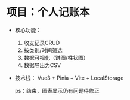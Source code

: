 # 项目：个人记账本
- 核心功能：
  1. 收支记录CRUD
  2. 按类别/时间筛选
  3. 数据可视化（饼图/柱状图）
  4. 数据导出为CSV

- 技术栈：
  Vue3 + Pinia + Vite + LocalStorage


  ps：结束，图表显示仍有问题待修正
